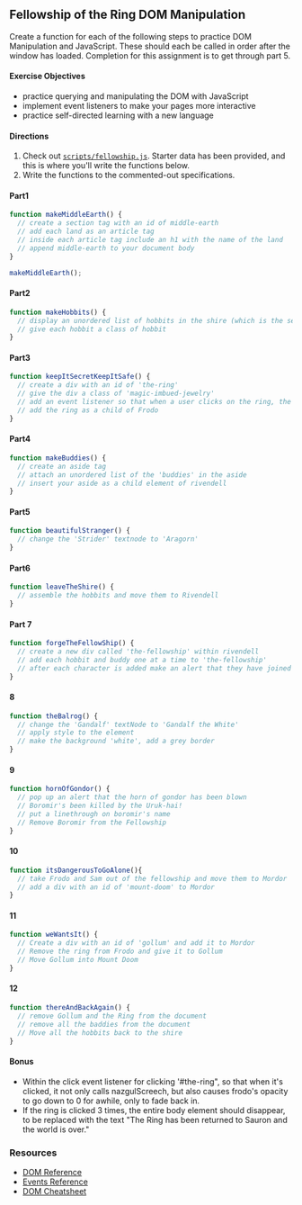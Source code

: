 ## Fellowship of the Ring DOM Manipulation

Create a function for each of the following steps to practice DOM Manipulation and JavaScript. These should each be called in order after the window has loaded. Completion for this assignment is to get through part 5. 

#### Exercise Objectives

- practice querying and manipulating the DOM with JavaScript
- implement event listeners to make your pages more interactive
- practice self-directed learning with a new language

#### Directions

1. Check out [`scripts/fellowship.js`](scripts/fellowship.js). Starter data has been provided, and this is where you'll write the functions below.
2. Write the functions to the commented-out specifications. 

#### Part1

```js
function makeMiddleEarth() {
  // create a section tag with an id of middle-earth
  // add each land as an article tag
  // inside each article tag include an h1 with the name of the land
  // append middle-earth to your document body
}

makeMiddleEarth();
```

#### Part2
```js
function makeHobbits() {
  // display an unordered list of hobbits in the shire (which is the second article tag on the page)
  // give each hobbit a class of hobbit
}
```

#### Part3
```js
function keepItSecretKeepItSafe() {
  // create a div with an id of 'the-ring'
  // give the div a class of 'magic-imbued-jewelry'
  // add an event listener so that when a user clicks on the ring, the nazgulScreech function (provided) is invoked
  // add the ring as a child of Frodo
}
```

#### Part4

```js
function makeBuddies() {
  // create an aside tag
  // attach an unordered list of the 'buddies' in the aside
  // insert your aside as a child element of rivendell
}
```

#### Part5

```js
function beautifulStranger() {
  // change the 'Strider' textnode to 'Aragorn'
}
```

#### Part6
```js
function leaveTheShire() {
  // assemble the hobbits and move them to Rivendell
}
```

#### Part 7

```js
function forgeTheFellowShip() {
  // create a new div called 'the-fellowship' within rivendell
  // add each hobbit and buddy one at a time to 'the-fellowship'
  // after each character is added make an alert that they have joined your party
}
```

#### 8

```js
function theBalrog() {
  // change the 'Gandalf' textNode to 'Gandalf the White'
  // apply style to the element
  // make the background 'white', add a grey border
}
```

#### 9
```js
function hornOfGondor() {
  // pop up an alert that the horn of gondor has been blown
  // Boromir's been killed by the Uruk-hai!
  // put a linethrough on boromir's name
  // Remove Boromir from the Fellowship
}
```

#### 10
```js
function itsDangerousToGoAlone(){
  // take Frodo and Sam out of the fellowship and move them to Mordor
  // add a div with an id of 'mount-doom' to Mordor
}
```

#### 11
```js
function weWantsIt() {
  // Create a div with an id of 'gollum' and add it to Mordor
  // Remove the ring from Frodo and give it to Gollum
  // Move Gollum into Mount Doom
}
```

#### 12
```js
function thereAndBackAgain() {
  // remove Gollum and the Ring from the document
  // remove all the baddies from the document
  // Move all the hobbits back to the shire
}
```

#### Bonus

- Within the click event listener for clicking '#the-ring", so that when it's clicked, it not only calls nazgulScreech, but also causes frodo's opacity to go down to 0 for awhile, only to fade back in.
- If the ring is clicked 3 times, the entire body element should disappear, to be replaced with the text "The Ring has been returned to Sauron and the world is over."

### Resources

- [DOM Reference](https://developer.mozilla.org/en-US/docs/DOM/DOM_Reference)
- [Events Reference](https://developer.mozilla.org/en-US/docs/Web/Events)
- [DOM Cheatsheet](http://christianheilmann.com/stuff/JavaScript-DOM-Cheatsheet.pdf)
